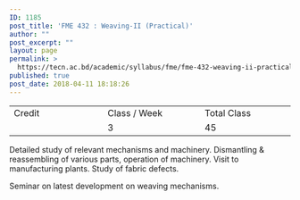 ```yaml
---
ID: 1185
post_title: 'FME 432 : Weaving-II (Practical)'
author: ""
post_excerpt: ""
layout: page
permalink: >
  https://tecn.ac.bd/academic/syllabus/fme/fme-432-weaving-ii-practical
published: true
post_date: 2018-04-11 18:18:26
---
```

<table width="0">
<tbody>
<tr>
<td width="207">Credit</td>
<td width="218">Class / Week</td>
<td width="200">Total Class</td>
</tr>
<tr>
<td width="207"></td>
<td width="218">3</td>
<td width="200">45</td>
</tr>
</tbody>
</table>
Detailed study of relevant mechanisms and machinery. Dismantling &amp; reassembling of various parts, operation of machinery. Visit to manufacturing plants. Study of fabric defects.

Seminar on latest development on weaving mechanisms.